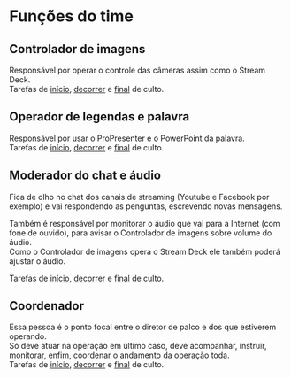 # Funções do time

## Controlador de imagens
Responsável por operar o controle das câmeras assim como o Stream Deck.\
Tarefas de [início](../tarefas-inicio-de-culto/#controlador-de-imagens), 
[decorrer](../tarefas-durante-o-culto/#controlador-de-imagens) e
[final](../tarefas-final-de-culto/#controlador-de-imagens) de culto.

## Operador de legendas e palavra
Responsável por usar o ProPresenter e o PowerPoint da palavra.\
Tarefas de [início](../tarefas-inicio-de-culto/#operador-de-legendas-e-palavra), 
[decorrer](../tarefas-durante-o-culto/#operador-de-legendas-e-palavra) e
[final](../tarefas-final-de-culto/#operador-de-legendas-e-palavra) de culto.

## Moderador do chat e áudio
Fica de olho no chat dos canais de streaming (Youtube e Facebook por exemplo) e vai respondendo as penguntas, escrevendo novas mensagens.

Também é responsável por monitorar o áudio que vai para a Internet (com fone de ouvido), para avisar o Controlador de imagens sobre volume do áudio.\
Como o Controlador de imagens opera o Stream Deck ele também poderá ajustar o áudio.

Tarefas de [início](../tarefas-inicio-de-culto/#moderador-do-chat-e-áudio), 
[decorrer](../tarefas-durante-o-culto/#moderador-do-chat-e-áudio) e
[final](../tarefas-final-de-culto/#moderador-do-chat-e-áudio) de culto.

## Coordenador
Essa pessoa é o ponto focal entre o diretor de palco e dos que estiverem operando.\
Só deve atuar na operação em último caso, deve acompanhar, instruir, monitorar, enfim, coordenar o andamento da operação toda.\
Tarefas de [início](../tarefas-inicio-de-culto/#coordenador), 
[decorrer](../tarefas-durante-o-culto/#coordenador) e
[final](../tarefas-final-de-culto/#coordenador) de culto.